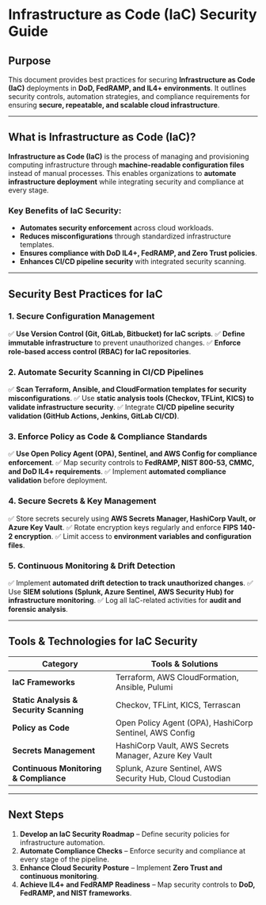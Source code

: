 # **Infrastructure as Code (IaC) Security Guide**

## **Purpose**
This document provides best practices for securing **Infrastructure as Code (IaC)** deployments in **DoD, FedRAMP, and IL4+ environments**. It outlines security controls, automation strategies, and compliance requirements for ensuring **secure, repeatable, and scalable cloud infrastructure**.

---

## **What is Infrastructure as Code (IaC)?**
**Infrastructure as Code (IaC)** is the process of managing and provisioning computing infrastructure through **machine-readable configuration files** instead of manual processes. This enables organizations to **automate infrastructure deployment** while integrating security and compliance at every stage.

### **Key Benefits of IaC Security:**
- **Automates security enforcement** across cloud workloads.
- **Reduces misconfigurations** through standardized infrastructure templates.
- **Ensures compliance with DoD IL4+, FedRAMP, and Zero Trust policies**.
- **Enhances CI/CD pipeline security** with integrated security scanning.

---

## **Security Best Practices for IaC**

### **1. Secure Configuration Management**
✅ **Use Version Control (Git, GitLab, Bitbucket) for IaC scripts**.
✅ **Define immutable infrastructure** to prevent unauthorized changes.
✅ **Enforce role-based access control (RBAC) for IaC repositories**.

### **2. Automate Security Scanning in CI/CD Pipelines**
✅ **Scan Terraform, Ansible, and CloudFormation templates for security misconfigurations**.
✅ Use **static analysis tools (Checkov, TFLint, KICS) to validate infrastructure security**.
✅ Integrate **CI/CD pipeline security validation (GitHub Actions, Jenkins, GitLab CI/CD)**.

### **3. Enforce Policy as Code & Compliance Standards**
✅ **Use Open Policy Agent (OPA), Sentinel, and AWS Config for compliance enforcement**.
✅ Map security controls to **FedRAMP, NIST 800-53, CMMC, and DoD IL4+ requirements**.
✅ Implement **automated compliance validation** before deployment.

### **4. Secure Secrets & Key Management**
✅ Store secrets securely using **AWS Secrets Manager, HashiCorp Vault, or Azure Key Vault**.
✅ Rotate encryption keys regularly and enforce **FIPS 140-2 encryption**.
✅ Limit access to **environment variables and configuration files**.

### **5. Continuous Monitoring & Drift Detection**
✅ Implement **automated drift detection to track unauthorized changes**.
✅ Use **SIEM solutions (Splunk, Azure Sentinel, AWS Security Hub) for infrastructure monitoring**.
✅ Log all IaC-related activities for **audit and forensic analysis**.

---

## **Tools & Technologies for IaC Security**
| **Category** | **Tools & Solutions** |
|-------------|-----------------------|
| **IaC Frameworks** | Terraform, AWS CloudFormation, Ansible, Pulumi |
| **Static Analysis & Security Scanning** | Checkov, TFLint, KICS, Terrascan |
| **Policy as Code** | Open Policy Agent (OPA), HashiCorp Sentinel, AWS Config |
| **Secrets Management** | HashiCorp Vault, AWS Secrets Manager, Azure Key Vault |
| **Continuous Monitoring & Compliance** | Splunk, Azure Sentinel, AWS Security Hub, Cloud Custodian |

---

## **Next Steps**
1. **Develop an IaC Security Roadmap** – Define security policies for infrastructure automation.
2. **Automate Compliance Checks** – Enforce security and compliance at every stage of the pipeline.
3. **Enhance Cloud Security Posture** – Implement **Zero Trust and continuous monitoring**.
4. **Achieve IL4+ and FedRAMP Readiness** – Map security controls to **DoD, FedRAMP, and NIST frameworks**.
